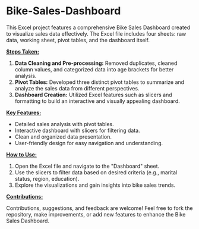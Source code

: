 # Bike-Sales-Dashboard

This Excel project features a comprehensive Bike Sales Dashboard created to visualize sales data effectively. The Excel file includes four sheets: raw data, working sheet, pivot tables, and the dashboard itself.

**<ins>Steps Taken:</ins>**  
1. **Data Cleaning and Pre-processing:** Removed duplicates, cleaned column values, and categorized data into age brackets for better analysis.
2. **Pivot Tables:** Developed three distinct pivot tables to summarize and analyze the sales data from different perspectives.
3. **Dashboard Creation:** Utilized Excel features such as slicers and formatting to build an interactive and visually appealing dashboard.

**<ins>Key Features:</ins>**
- Detailed sales analysis with pivot tables.
- Interactive dashboard with slicers for filtering data.
- Clean and organized data presentation.
- User-friendly design for easy navigation and understanding.

**<ins>How to Use:</ins>**
1. Open the Excel file and navigate to the "Dashboard" sheet.
2. Use the slicers to filter data based on desired criteria (e.g., marital status, region, education).
3. Explore the visualizations and gain insights into bike sales trends.

**<ins>Contributions:</ins>**  

Contributions, suggestions, and feedback are welcome! Feel free to fork the repository, make improvements, or add new features to enhance the Bike Sales Dashboard.
